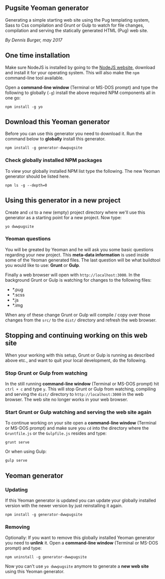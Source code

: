 ## Pugsite Yeoman generator

Generating a simple starting web site using the Pug templating system, Sass to Css compilation and Grunt or Gulp to watch for file changes, compilation and serving the statically generated HTML (Pug) web site.

*By Dennis Burger, may 2017*

## One time installation

Make sure NodeJS is installed by going to the [NodeJS website](https://nodejs.org/en/), download and install it for your operating system. This will also make the `npm` command-line tool available.

Open a **command-line window** (Terminal or MS-DOS prompt) and type the following to globally (`-g`) install the above required NPM components all in one go:

	npm install -g yo

## Download this Yeoman generator

Before you can use this generator you need to download it. Run the command below to **globally** install this generator.

	npm install -g generator-dwwpugsite

### Check globally installed NPM packages

To view your globally installed NPM list type the following. The new Yeoman generator should be listed here.

	npm ls -g --depth=0

## Using this generator in a new project

Create and `cd` to a new (empty) project directory where we'll use this generator as a starting point for a new project. Now type:

	yo dwwpugsite

### Yeoman questions

You will be greated by Yeoman and he will ask you some basic questions regarding your new project. This **meta-data information** is used inside some of the Yeoman generated files. The last question will be what buildtool you would like to use: **Grunt** or **Gulp**.

Finally a web browser will open with `http://localhost:3000`. In the background Grunt or Gulp is watching for changes to the following files:

* *.pug
* *.scss
* *.js
* *.img

When any of these change Grunt or Gulp will compile / copy over those changes from the `src/` to the `dist/` directory and refresh the web browser.

## Stopping and continuing working on this web site

When your working with this setup, Grunt or Gulp is running as described above etc., and want to quit your local development, do the following.

### Stop Grunt or Gulp from watching

In the still running **command-line window** (Terminal or MS-DOS prompt) hit `ctrl + c` and type `y`. This will stop Grunt or Gulp from watching, compiling and serving the `dist/` directory to `http://localhost:3000` in the web browser. The web site no longer works in your web browser.

### Start Grunt or Gulp watching and serving the web site again

To continue working on your site open a **command-line window** (Terminal or MS-DOS prompt) and make sure you `cd` into the directory where the `Gruntfile.js` or the `Gulpfile.js` resides and type:

	grunt serve

Or when using Gulp:

	gulp serve

## Yeoman generator

### Updating

If this Yeoman generator is updated you can update your globally installed version with the newer version by just reinstalling it again.

	npm install -g generator-dwwpugsite

### Removing

Optionally: If you want to remove this globally installed Yeoman generator you need to **unlink** it. Open a **command-line window** (Terminal or MS-DOS prompt) and type:

	npm uninstall -g generator-dwwpugsite

Now you can't use `yo dwwpugsite` anymore to generate a **new web site** using this Yeoman generator.